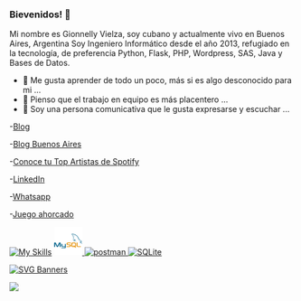 ### Bievenidos! 👋

Mi nombre es Gionnelly Vielza, soy cubano y actualmente vivo en Buenos Aires, Argentina
Soy Ingeniero Informático desde el año 2013, refugiado en la tecnología,
de preferencia Python, Flask, PHP, Wordpress, SAS, Java y Bases de Datos.




- 🌱 Me gusta aprender de todo un poco, más si es algo desconocido para mi ...
- 👯 Pienso que el trabajo en equipo es más placentero ...
- 💬 Soy una persona comunicativa que le gusta expresarse y escuchar ...


-[Blog](https://gvielza.github.io/portafolio/)

-[Blog Buenos Aires](https://recorrebuenosaires.com.ar/blog/)

-[Conoce tu Top Artistas de Spotify](https://gvielza.pythonanywhere.com/spotify)

-[LinkedIn](https://www.linkedin.com/in/gionnelly-vielza-dur%C3%A1n-038875197/)

-[Whatsapp](https://wa.me/+5491150392391)

-[Juego ahorcado](https://gvielza.github.io/ahorcadojuego/)

[![My Skills](https://skillicons.dev/icons?i=python,flask,php,wordpress&perline=4)](https://skillicons.dev)
<a href="https://www.mysql.com/" target="_blank" rel="noreferrer"> <img src="https://raw.githubusercontent.com/devicons/devicon/master/icons/mysql/mysql-original-wordmark.svg" alt="mysql" width="50" height="50"/> </a>
<a href="https://postman.com" target="_blank" rel="noreferrer"> <img src="https://www.vectorlogo.zone/logos/getpostman/getpostman-icon.svg" alt="postman" width="50" height="50"/> </a>
<a href="https://www.sqlite.org/" target="_blank" rel="noreferrer">
    <img src="https://www.vectorlogo.zone/logos/sqlite/sqlite-icon.svg" alt="SQLite" width="50" height="50"/>
</a>




[![SVG Banners](https://svg-banners.vercel.app/api?type=luminance&text1=Creciendo...%20🌻&width=800&height=200)](https://github.com/Akshay090/svg-banners)

[![](https://visitcount.itsvg.in/api?id=gvielza&label=Profile%20Views&color=3&pretty=false)](https://visitcount.itsvg.in)




